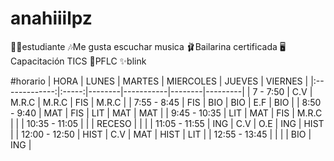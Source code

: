 # anahiiilpz

👩‍🎓estudiante 
🎶Me gusta escuchar musica 
🩰Bailarina certificada 
🖥️Capacitación TICS 
🏫PFLC
✨blink

#horario
|      HORA     | LUNES | MARTES | MIERCOLES | JUEVES | VIERNES |
|:-------------:|:-----:|--------|-----------|--------|---------|
| 7 - 7:50      |  C.V  | M.R.C  |   M.R.C   |   FIS  |  M.R.C  |
| 7:55 - 8:45   |  FIS  |   BIO  |    BIO    |   E.F  |   BIO   |
| 8:50 - 9:40   |  MAT  |   FIS  |    LIT    |   MAT  |   MAT   |
| 9:45 - 10:35  | LIT   | MAT    | FIS       | M.R.C  |         |
| 10:35 - 11:05 |       |        |   RECESO  |        |         |
| 11:05 - 11:55 | ING   | C.V    | O.E       | ING    | HIST    |
| 12:00 - 12:50 | HIST  | C.V    | MAT       | HIST   | LIT     |
| 12:55 - 13:45 |       |        |           | BIO    | ING     |
